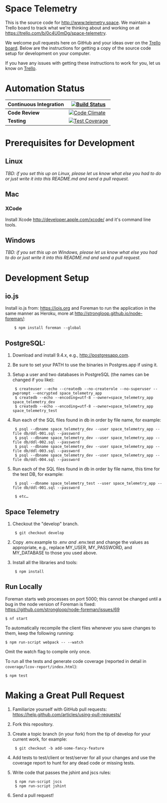 # Space Telemetry
This is the source code for <http://www.telemetry.space>. We maintain a Trello
board to track what we're thinking about and working on at
<https://trello.com/b/0c4U0mDg/space-telemetry>.

We welcome pull requests here on GitHub and your ideas over on the
[Trello board](https://trello.com/b/0c4U0mDg/space-telemetry).
Below are the instructions for getting a copy of the source code
setup for development on your computer.

If you have any issues with getting these instructions to work for you, let us know on
[Trello](https://trello.com/b/0c4U0mDg/space-telemetry).

# Automation Status
| Continuous Integration | [![Build Status](https://travis-ci.org/sensedata/space-telemetry.svg?branch=develop)](https://travis-ci.org/sensedata/space-telemetry) |
| - | - |
| __Code Review__            | [![Code Climate](https://codeclimate.com/repos/553139d36956806f0b001dd9/badges/0ead9acc990a25b578ff/gpa.svg)](https://codeclimate.com/repos/553139d36956806f0b001dd9/feed) |
| __Testing__ | [![Test Coverage](https://codeclimate.com/repos/553139d36956806f0b001dd9/badges/0ead9acc990a25b578ff/coverage.svg)](https://codeclimate.com/repos/553139d36956806f0b001dd9/coverage) |


# Prerequisites for Development
## Linux

_TBD: if you set this up on Linux, please let us know what else you had to do
or just write it into this README.md and send a pull request._


## Mac

### XCode

Install Xcode <http://developer.apple.com/xcode/> and it's command line tools.


## Windows
_TBD: if you set this up on Windows, please let us know what else you had to do
or just write it into this README.md and send a pull request._


# Development Setup
## io.js

Install io.js from: <https://iojs.org> and Foreman to run the application in the same manner as Heroku, more at <http://strongloop.github.io/node-foreman/>:

        $ npm install foreman --global

## PostgreSQL:

1. Download and install 9.4.x, e.g., <http://postgresapp.com>.
2. Be sure to set your PATH to use the binaries in Postgres.app if using it.
3. Setup a user and two databases in PostgreSQL (the names can be changed if
you like):

        $ createuser --echo --createdb --no-createrole --no-superuser --pwprompt --encrypted space_telemetry_app
        $ createdb --echo --encoding=utf-8 --owner=space_telemetry_app space_telemetry_dev
        $ createdb --echo --encoding=utf-8 --owner=space_telemetry_app space_telemetry_test

4. Run each of the SQL files found in db in order by file name, for example:

        $ psql --dbname space_telemetry_dev --user space_telemetry_app --file db/ddl-001.sql --password
        $ psql --dbname space_telemetry_dev --user space_telemetry_app --file db/ddl-002.sql --password
        $ psql --dbname space_telemetry_dev --user space_telemetry_app --file db/ddl-003.sql --password
        $ psql --dbname space_telemetry_dev --user space_telemetry_app --file db/ddl-004.sql --password

5. Run each of the SQL files found in db in order by file name, this time for
the test DB, for example:

        $ psql --dbname space_telemetry_test --user space_telemetry_app --file db/ddl-001.sql --password

        $ etc…


## Space Telemetry

1. Checkout the "develop" branch.

        $ git checkout develop

2. Copy .env.example to .env _and_ .env.test and change the values as
appropriate, e.g., replace MY_USER, MY_PASSWORD, and MY_DATABASE to those you used above.

3. Install all the libraries and tools:

        $ npm install


## Run Locally
Foreman starts web processes on port 5000; this cannot be changed until a bug
in the node version of Foreman is fixed:
<https://github.com/strongloop/node-foreman/issues/69>

    $ nf start

To automatically recompile the client files whenever you save changes to them,
keep the following running:

    $ npm run-script webpack -- --watch

Omit the watch flag to compile only once.

To run all the tests and generate code coverage (reported in detail in `coverage/lcov-report/index.html`):

    $ npm test


# Making a Great Pull Request
1. Familiarize yourself with GitHub pull requests: <https://help.github.com/articles/using-pull-requests/>

2. Fork this repository.

3. Create a topic branch (in your fork) from the tip of develop for your current work, for
example:

        $ git checkout -b add-some-fancy-feature

4. Add tests to test/client or test/server for all your changes and use the coverage report to hunt for any dead code or missing tests.

5. Write code that passes the jshint and jscs rules:

        $ npm run-script jscs
        $ npm run-script jshint

6. Send a pull request!
